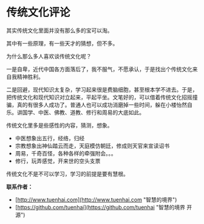 # 传统文化评论

其实传统文化里面并没有那么多的宝可以淘。

其中有一些原理，有一些天才的猜想，但不多。

为什么那么多人喜欢谈传统文化呢？

一是自卑，近代中国各方面落后了，我不服气，不愿承认，于是找出个传统文化来自我精神胜利。

二是回避，现代知识太复杂，学习起来很是费脑细胞，甚至根本学不进去。于是，把传统文化和现代知识对立起来，平起平坐。文笔好的，可以借着传统文化招摇撞骗，真的有很多人成功了。普通人也可以成功消磨掉一些时间，躲在小楼怡然自乐。讲国学、中医、佛教、道教、修行和周易的大底如此。

传统文化里多是些感性的内容，猜测，想象。

- 中医想象出五行，经络，归经
- 宗教想象出神仙踏云而走，天庭模仿朝廷，修成则天官来宣读诏书
- 周易，千奇百怪，各种各样的牵强附会。。。
- 修行，玩弄感觉，开来世的空头支票

传统文化不是不可以学习，学习的前提是要有慧根。

**联系作者：**
* [http://www.tuenhai.com](http://www.tuenhai.com "智慧的境界")
* [https://github.com/tuenhai](https://github.com/tuenhai "智慧的境界 开源")